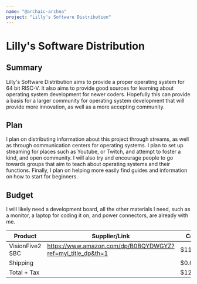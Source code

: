```yaml
---
name: "@archaic-archea"
project: "Lilly's Software Distribution"
---
```


# Lilly's Software Distribution

## Summary

Lilly's Software Distribution aims to provide a proper operating system for 64 bit RISC-V.
It also aims to provide good sources for learning about operating system development for newer coders.
Hopefully this can provide a basis for a larger community for operating system development that will provide more innovation, as well as a more accepting community.

## Plan

I plan on distributing information about this project through streams, as well as through communication centers for operating systems.
I plan to set up streaming for places such as Youtube, or Twitch, and attempt to foster a kind, and open community.
I will also try and encourage people to go towards groups that aim to teach about operating systems and their functions.
Finally, I plan on helping more easily find guides and information on how to start for beginners.

## Budget

I will likely need a development board, all the other materials I need, such as a monitor, a laptop for coding it on, and power connectors, are already with me.

| Product         | Supplier/Link                                              | Cost    |
| --------------- | ---------------------------------------------------------- | ------- |
| VisionFive2 SBC | https://www.amazon.com/dp/B0BQYDWGYZ?ref=myi_title_dp&th=1 | $119.79 |
| Shipping        |                                                            | $0.00   |
| Total + Tax     |                                                            | $125.78 |
